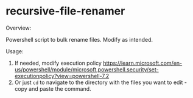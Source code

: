 # recursive-file-renamer

Overview:

Powershell script to bulk rename files.  Modify as intended.

Usage:

1. If needed, modify execution policy https://learn.microsoft.com/en-us/powershell/module/microsoft.powershell.security/set-executionpolicy?view=powershell-7.2
2. Or just `cd` to navigate to the directory with the files you want to edit - copy and paste the command.
